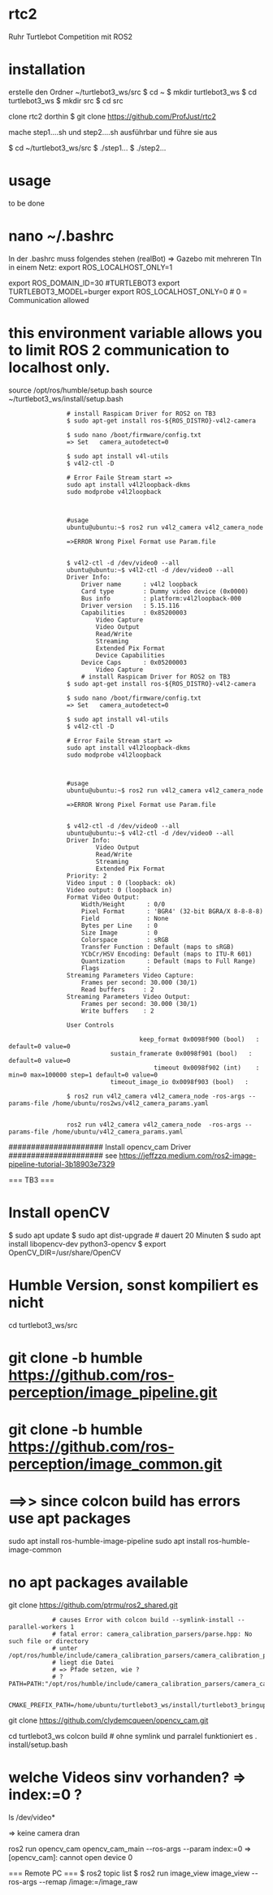 # rtc2
Ruhr Turtlebot Competition mit ROS2

# installation
erstelle den Ordner  ~/turtlebot3_ws/src
  $ cd ~
  $ mkdir turtlebot3_ws
  $ cd turtlebot3_ws
  $ mkdir src
  $ cd src

clone rtc2 dorthin
  $ git clone https://github.com/ProfJust/rtc2
  

mache step1....sh und step2....sh ausführbar
und führe sie aus

$ cd ~/turtlebot3_ws/src
$ ./step1...
$ ./step2...

# usage
to be done



# nano ~/.bashrc

In der .bashrc muss folgendes stehen (realBot)
 => Gazebo mit mehreren Tln in einem Netz:  export ROS_LOCALHOST_ONLY=1  

export ROS_DOMAIN_ID=30 #TURTLEBOT3
export TURTLEBOT3_MODEL=burger
export ROS_LOCALHOST_ONLY=0  # 0 = Communication allowed
# this environment variable allows you to limit ROS 2 communication to localhost only.
source /opt/ros/humble/setup.bash
source ~/turtlebot3_ws/install/setup.bash



					# install Raspicam Driver for ROS2 on TB3
					$ sudo apt-get install ros-${ROS_DISTRO}-v4l2-camera

					$ sudo nano /boot/firmware/config.txt
					=> Set   camera_autodetect=0

					$ sudo apt install v4l-utils
					$ v4l2-ctl -D

					# Error Faile Stream start =>
					sudo apt install v4l2loopback-dkms
					sudo modprobe v4l2loopback



					#usage
					ubuntu@ubuntu:~$ ros2 run v4l2_camera v4l2_camera_node

					=>ERROR Wrong Pixel Format use Param.file


					$ v4l2-ctl -d /dev/video0 --all
					ubuntu@ubuntu:~$ v4l2-ctl -d /dev/video0 --all
					Driver Info:
						Driver name      : v4l2 loopback
						Card type        : Dummy video device (0x0000)
						Bus info         : platform:v4l2loopback-000
						Driver version   : 5.15.116
						Capabilities     : 0x85200003
							Video Capture
							Video Output
							Read/Write
							Streaming
							Extended Pix Format
							Device Capabilities
						Device Caps      : 0x05200003
							Video Capture
						# install Raspicam Driver for ROS2 on TB3
					$ sudo apt-get install ros-${ROS_DISTRO}-v4l2-camera

					$ sudo nano /boot/firmware/config.txt
					=> Set   camera_autodetect=0

					$ sudo apt install v4l-utils
					$ v4l2-ctl -D

					# Error Faile Stream start =>
					sudo apt install v4l2loopback-dkms
					sudo modprobe v4l2loopback



					#usage
					ubuntu@ubuntu:~$ ros2 run v4l2_camera v4l2_camera_node

					=>ERROR Wrong Pixel Format use Param.file


					$ v4l2-ctl -d /dev/video0 --all
					ubuntu@ubuntu:~$ v4l2-ctl -d /dev/video0 --all
					Driver Info:
							Video Output
							Read/Write
							Streaming
							Extended Pix Format
					Priority: 2
					Video input : 0 (loopback: ok)
					Video output: 0 (loopback in)
					Format Video Output:
						Width/Height      : 0/0
						Pixel Format      : 'BGR4' (32-bit BGRA/X 8-8-8-8)
						Field             : None
						Bytes per Line    : 0
						Size Image        : 0
						Colorspace        : sRGB
						Transfer Function : Default (maps to sRGB)
						YCbCr/HSV Encoding: Default (maps to ITU-R 601)
						Quantization      : Default (maps to Full Range)
						Flags             : 
					Streaming Parameters Video Capture:
						Frames per second: 30.000 (30/1)
						Read buffers     : 2
					Streaming Parameters Video Output:
						Frames per second: 30.000 (30/1)
						Write buffers    : 2

					User Controls

										keep_format 0x0098f900 (bool)   : default=0 value=0
								sustain_framerate 0x0098f901 (bool)   : default=0 value=0
											timeout 0x0098f902 (int)    : min=0 max=100000 step=1 default=0 value=0
								timeout_image_io 0x0098f903 (bool)   : 
								
					$ ros2 run v4l2_camera v4l2_camera_node -ros-args --params-file /home/ubuntu/ros2ws/v4l2_camera_params.yaml


					ros2 run v4l2_camera v4l2_camera_node  -ros-args --params-file /home/ubuntu/v4l2_camera_params.yaml



##################### Install opencv_cam Driver #####################
see https://jeffzzq.medium.com/ros2-image-pipeline-tutorial-3b18903e7329

=== TB3 ===
 # Install openCV
  $ sudo apt update
  $ sudo apt dist-upgrade    # dauert 20 Minuten
  $ sudo apt install libopencv-dev python3-opencv
  $ export OpenCV_DIR=/usr/share/OpenCV

 # Humble Version, sonst kompiliert es nicht
  cd turtlebot3_ws/src
  # git clone -b humble https://github.com/ros-perception/image_pipeline.git
  # git clone -b humble https://github.com/ros-perception/image_common.git

  # ==>> since colcon build has errors use apt packages
  sudo apt install ros-humble-image-pipeline
  sudo apt install ros-humble-image-common
  
  # no apt packages available
  git clone https://github.com/ptrmu/ros2_shared.git
  
				# causes Error with colcon build --symlink-install --parallel-workers 1
				# fatal error: camera_calibration_parsers/parse.hpp: No such file or directory
				# unter /opt/ros/humble/include/camera_calibration_parsers/camera_calibration_parsers
				# liegt die Datei
				# => Pfade setzen, wie ?
				# ? PATH=PATH:"/opt/ros/humble/include/camera_calibration_parsers/camera_calibration_parsers"

				CMAKE_PREFIX_PATH=/home/ubuntu/turtlebot3_ws/install/turtlebot3_bringup:/home/ubuntu/turtlebot3_ws/install/turtlebot3_node:/home/ubuntu/turtlebot3_ws/install/turtlebot3_description:/home/ubuntu/turtlebot3_ws/install/tracetools_image_pipeline:/home/ubuntu/turtlebot3_ws/install/ros2_shared:/home/ubuntu/turtlebot3_ws/install/my_tb3_launcher:/home/ubuntu/turtlebot3_ws/install/ld08_driver:/home/ubuntu/turtlebot3_ws/install/image_transport:/home/ubuntu/turtlebot3_ws/install/camera_info_manager:/home/ubuntu/turtlebot3_ws/install/camera_calibration_parsers:/opt/ros/humble/include/camera_calibration_parsers/camera_calibration_parsers

  git clone https://github.com/clydemcqueen/opencv_cam.git

  cd turtlebot3_ws
  colcon build    # ohne symlink und parralel funktioniert es
  . install/setup.bash
 
 # welche Videos sinv vorhanden?  => index:=0 ?
  ls /dev/video*

  => keine camera dran


  ros2 run opencv_cam opencv_cam_main --ros-args --param index:=0
  => [opencv_cam]: cannot open device 0



=== Remote PC ===
 $ ros2 topic list
 $ ros2 run image_view image_view --ros-args --remap /image:=/image_raw